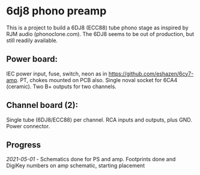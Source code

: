 # 6dj8 phono preamp

This is a project to build a 6DJ8 (ECC88) tube phono stage as inspired by RJM audio (phonoclone.com).  The 6DJ8 seems to be out of production, but still readily available.

## Power board:

IEC power input, fuse, switch, neon as in https://github.com/eshazen/6cy7-amp.  PT, chokes mounted on PCB also.  Single noval socket for 6CA4 (ceramic).  Two B+ outputs for two channels.

## Channel board (2):

Single tube (6DJ8/ECC88) per channel.  RCA inputs and outputs, plus GND.  Power connector.

## Progress

*2021-05-01* - Schematics done for PS and amp.  Footprints done and DigiKey numbers on amp schematic, starting placement
